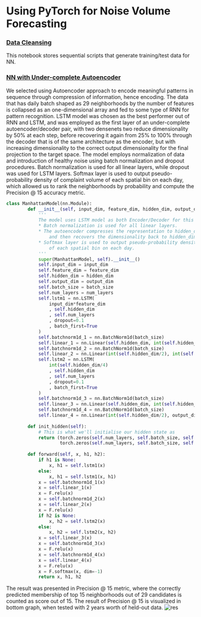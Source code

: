 # Using PyTorch for Noise Volume Forecasting
### [Data Cleansing](https://github.com/sunghoonyang/noise-capstone/blob/master/analysis/311/nn/vanilla_lstm_model-NTA-MN_ONLY_data_wrangling.ipynb)
This notebook stores sequential scripts that generate training/test data for NN. 
### [NN with Under-complete Autoencoder](https://github.com/sunghoonyang/noise-capstone/blob/master/analysis/311/nn/LSTM_AEDE_model.ipynb)
We selected using Autoencoder approach to encode meaningful patterns in sequence through compression of information, hence encoding. The data that has daily batch shaped as 29 neighborhoods by the number of features is collapsed as an one-dimensional  array and fed to some type of RNN for pattern recognition. LSTM model was chosen as the best performer out of RNN and LSTM, and was employed as the first layer of an under-complete autoencoder/decoder pair, with two densenets two reduce dimensionality by 50% at each step, before recovering it again from 25% to 100% through the decoder that is of the same architecture as the encoder, but with increasing dimensionality to the correct output dimensionality for the final projection to the target space. The model employs normalization of data and introduction of healthy noise using batch normalization and dropout procedures. Batch normalization is used for all linear layers, while dropout was used for LSTM layers. Softmax layer is used to output pseudo-probability density of complaint volume of each spatial bin on each day, which allowed us to rank the neighborhoods by probability and compute the Precision @ 15 accuracy metric.
```python
class ManhattanModel(nn.Module):
        def __init__(self, input_dim, feature_dim, hidden_dim, output_dim, num_layers, batch_size):
            '''
            The model uses LSTM model as both Encoder/Decoder for this undercomplete Autoencoder model.
            * Batch normalization is used for all linear layers.
            * The autoencoder compresses the representation to hidden_dim/4, 
                and then recovers the dimensionality back to hidden_dim
            * Softmax layer is used to output pseudo-probability density of complaint volume 
                of each spatial bin on each day.
            '''
            super(ManhattanModel, self).__init__()
            self.input_dim = input_dim
            self.feature_dim = feature_dim        
            self.hidden_dim = hidden_dim
            self.output_dim = output_dim        
            self.batch_size = batch_size
            self.num_layers = num_layers
            self.lstm1 = nn.LSTM(
                input_dim*feature_dim
                , self.hidden_dim
                , self.num_layers
                , dropout=0.1
                , batch_first=True
            )
            self.batchnorm1d_1 = nn.BatchNorm1d(batch_size)            
            self.linear_1 = nn.Linear(self.hidden_dim, int(self.hidden_dim/2))
            self.batchnorm1d_2 = nn.BatchNorm1d(batch_size)   
            self.linear_2 = nn.Linear(int(self.hidden_dim/2), int(self.hidden_dim/4))
            self.lstm2 = nn.LSTM(
                int(self.hidden_dim/4)
                , self.hidden_dim
                , self.num_layers
                , dropout=0.1
                , batch_first=True
            )
            self.batchnorm1d_3 = nn.BatchNorm1d(batch_size)    
            self.linear_3 = nn.Linear(self.hidden_dim, int(self.hidden_dim/2))
            self.batchnorm1d_4 = nn.BatchNorm1d(batch_size)    
            self.linear_4 = nn.Linear(int(self.hidden_dim/2), output_dim)        
            
        def init_hidden(self):
            # This is what we'll initialise our hidden state as
            return (torch.zeros(self.num_layers, self.batch_size, self.hidden_dim),
                    torch.zeros(self.num_layers, self.batch_size, self.hidden_dim))
    
        def forward(self, x, h1, h2):
            if h1 is None:
                x, h1 = self.lstm1(x)
            else:
                x, h1 = self.lstm1(x, h1)
            x = self.batchnorm1d_1(x)
            x = self.linear_1(x)
            x = F.relu(x)
            x = self.batchnorm1d_2(x)
            x = self.linear_2(x)   
            x = F.relu(x)        
            if h2 is None:
                x, h2 = self.lstm2(x)
            else:
                x, h2 = self.lstm2(x, h2)
            x = self.linear_3(x)  
            x = self.batchnorm1d_3(x)
            x = F.relu(x)        
            x = self.batchnorm1d_4(x)
            x = self.linear_4(x)  
            x = F.relu(x)  
            x = F.softmax(x, dim=-1)
            return x, h1, h2
```
The result was presented in Precision @ 15 metric, where the correctly predicted membership of top 15 neighborhoods out of 29 candidates is counted as score out of 15. The result of Precision @ 15 is visualized in bottom graph, when tested with 2 years worth of held-out data.
![res](https://github.com/sunghoonyang/noise-capstone/blob/master/analysis/311/nn/LSTM_Autoencoder_Result.png)
